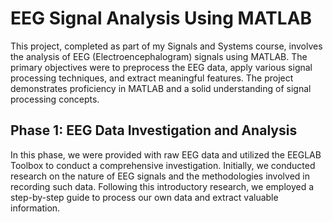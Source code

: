 # EEG Signal Analysis Using MATLAB

This project, completed as part of my Signals and Systems course, involves the analysis of EEG (Electroencephalogram) signals using MATLAB. The primary objectives were to preprocess the EEG data, apply various signal processing techniques, and extract meaningful features. The project demonstrates proficiency in MATLAB and a solid understanding of signal processing concepts.

## Phase 1: EEG Data Investigation and Analysis
In this phase, we were provided with raw EEG data and utilized the EEGLAB Toolbox to conduct a comprehensive investigation. Initially, we conducted research on the nature of EEG signals and the methodologies involved in recording such data. Following this introductory research, we employed a step-by-step guide to process our own data and extract valuable information.
